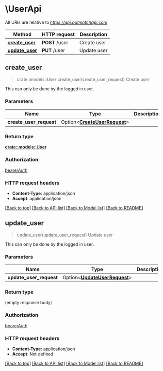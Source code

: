 # \UserApi

All URIs are relative to *https://api.outmatchapi.com*

Method | HTTP request | Description
------------- | ------------- | -------------
[**create_user**](UserApi.md#create_user) | **POST** /user | Create user
[**update_user**](UserApi.md#update_user) | **PUT** /user | Update user



## create_user

> crate::models::User create_user(create_user_request)
Create user

This can only be done by the logged in user.

### Parameters


Name | Type | Description  | Required | Notes
------------- | ------------- | ------------- | ------------- | -------------
**create_user_request** | Option<[**CreateUserRequest**](CreateUserRequest.md)> |  |  |

### Return type

[**crate::models::User**](User.md)

### Authorization

[bearerAuth](../README.md#bearerAuth)

### HTTP request headers

- **Content-Type**: application/json
- **Accept**: application/json

[[Back to top]](#) [[Back to API list]](../README.md#documentation-for-api-endpoints) [[Back to Model list]](../README.md#documentation-for-models) [[Back to README]](../README.md)


## update_user

> update_user(update_user_request)
Update user

This can only be done by the logged in user.

### Parameters


Name | Type | Description  | Required | Notes
------------- | ------------- | ------------- | ------------- | -------------
**update_user_request** | Option<[**UpdateUserRequest**](UpdateUserRequest.md)> |  |  |

### Return type

 (empty response body)

### Authorization

[bearerAuth](../README.md#bearerAuth)

### HTTP request headers

- **Content-Type**: application/json
- **Accept**: Not defined

[[Back to top]](#) [[Back to API list]](../README.md#documentation-for-api-endpoints) [[Back to Model list]](../README.md#documentation-for-models) [[Back to README]](../README.md)

